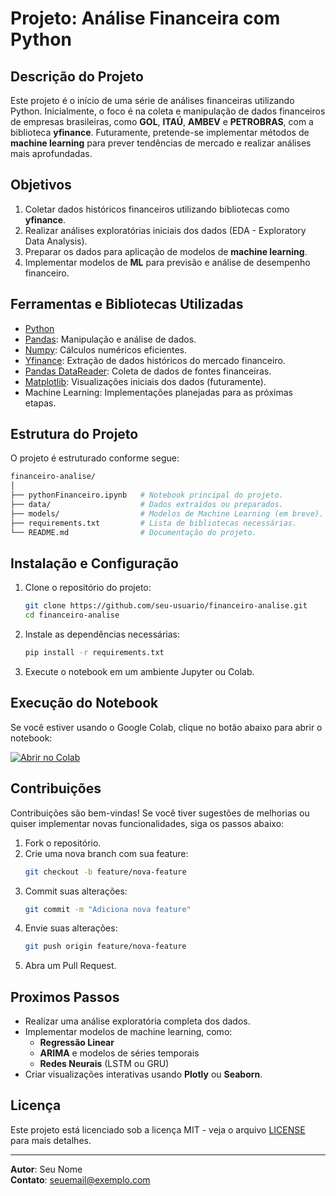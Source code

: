 # Projeto: Análise Financeira com Python

## Descrição do Projeto
Este projeto é o início de uma série de análises financeiras utilizando Python. Inicialmente, o foco é na coleta e manipulação de dados financeiros de empresas brasileiras, como **GOL**, **ITAÚ**, **AMBEV** e **PETROBRAS**, com a biblioteca **yfinance**. Futuramente, pretende-se implementar métodos de **machine learning** para prever tendências de mercado e realizar análises mais aprofundadas.

## Objetivos
1. Coletar dados históricos financeiros utilizando bibliotecas como **yfinance**.
2. Realizar análises exploratórias iniciais dos dados (EDA - Exploratory Data Analysis).
3. Preparar os dados para aplicação de modelos de **machine learning**.
4. Implementar modelos de **ML** para previsão e análise de desempenho financeiro.

## Ferramentas e Bibliotecas Utilizadas
- [Python](https://www.python.org/)
- [Pandas](https://pandas.pydata.org/): Manipulação e análise de dados.
- [Numpy](https://numpy.org/): Cálculos numéricos eficientes.
- [Yfinance](https://pypi.org/project/yfinance/): Extração de dados históricos do mercado financeiro.
- [Pandas DataReader](https://pandas-datareader.readthedocs.io/): Coleta de dados de fontes financeiras.
- [Matplotlib](https://matplotlib.org/): Visualizações iniciais dos dados (futuramente).
- Machine Learning: Implementações planejadas para as próximas etapas.

## Estrutura do Projeto
O projeto é estruturado conforme segue:

```bash
financeiro-analise/
│
├── pythonFinanceiro.ipynb   # Notebook principal do projeto.
├── data/                    # Dados extraídos ou preparados.                 # Gráficos e visualizações geradas.
├── models/                  # Modelos de Machine Learning (em breve).
├── requirements.txt         # Lista de bibliotecas necessárias.
└── README.md                # Documentação do projeto.
```

## Instalação e Configuração
1. Clone o repositório do projeto:
   ```bash
   git clone https://github.com/seu-usuario/financeiro-analise.git
   cd financeiro-analise
   ```

2. Instale as dependências necessárias:
   ```bash
   pip install -r requirements.txt
   ```

3. Execute o notebook em um ambiente Jupyter ou Colab.

## Execução do Notebook
Se você estiver usando o Google Colab, clique no botão abaixo para abrir o notebook:

[![Abrir no Colab](https://colab.research.google.com/assets/colab-badge.svg)](https://colab.research.google.com/github/seu-usuario/financeiro-analise/blob/main/pythonFinanceiro.ipynb)

## Contribuições
Contribuições são bem-vindas! Se você tiver sugestões de melhorias ou quiser implementar novas funcionalidades, siga os passos abaixo:
1. Fork o repositório.
2. Crie uma nova branch com sua feature:
   ```bash
   git checkout -b feature/nova-feature
   ```
3. Commit suas alterações:
   ```bash
   git commit -m "Adiciona nova feature"
   ```
4. Envie suas alterações:
   ```bash
   git push origin feature/nova-feature
   ```
5. Abra um Pull Request.

## Proximos Passos
- Realizar uma análise exploratória completa dos dados.
- Implementar modelos de machine learning, como:
  - **Regressão Linear**
  - **ARIMA** e modelos de séries temporais
  - **Redes Neurais** (LSTM ou GRU)
- Criar visualizações interativas usando **Plotly** ou **Seaborn**.

## Licença
Este projeto está licenciado sob a licença MIT - veja o arquivo [LICENSE](LICENSE) para mais detalhes.

---

**Autor**: Seu Nome  
**Contato**: seuemail@exemplo.com

